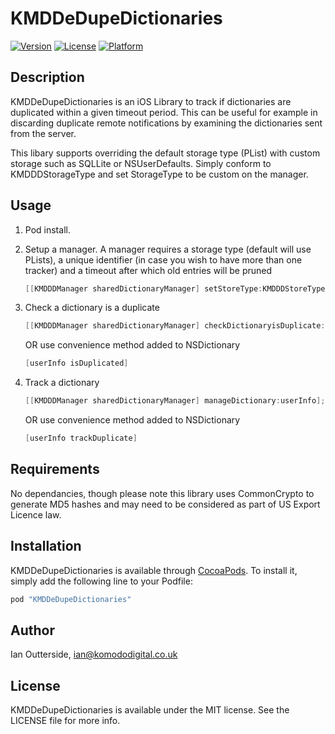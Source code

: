 # KMDDeDupeDictionaries

[![Version](https://img.shields.io/cocoapods/v/KMDDeDupeDictionaries.svg?style=flat)](http://cocoapods.org/pods/KMDDeDupeDictionaries)
[![License](https://img.shields.io/cocoapods/l/KMDDeDupeDictionaries.svg?style=flat)](http://cocoapods.org/pods/KMDDeDupeDictionaries)
[![Platform](https://img.shields.io/cocoapods/p/KMDDeDupeDictionaries.svg?style=flat)](http://cocoapods.org/pods/KMDDeDupeDictionaries)

## Description

KMDDeDupeDictionaries is an iOS Library to track if dictionaries are duplicated within a given timeout period. This can be useful for example in discarding duplicate remote notifications by examining the dictionaries sent from the server.

This libary supports overriding the default storage type (PList) with custom storage such as SQLLite or NSUserDefaults. Simply conform to KMDDDStorageType and set StorageType to be custom on the manager.

## Usage

1. Pod install.
2. Setup a manager. A manager requires a storage type (default will use PLists), a unique identifier (in case you wish to have more than one tracker) and a timeout after which old entries will be pruned
  
    ```objective-c
    [[KMDDDManager sharedDictionaryManager] setStoreType:KMDDDStoreTypeDefault identifier:@"NotificationManager" timeout:60*60*24];
    ```

3. Check a dictionary is a duplicate
  
    ```objective-c
    [[KMDDDManager sharedDictionaryManager] checkDictionaryisDuplicate:userInfo];
    ```
    
     OR use convenience method added to NSDictionary
    
    ```objective-c
    [userInfo isDuplicated]
    ```
4. Track a dictionary

    ```objective-c
    [[KMDDDManager sharedDictionaryManager] manageDictionary:userInfo];
    ```

    OR use convenience method added to NSDictionary

    ```objective-c
    [userInfo trackDuplicate]
    ```

## Requirements
No dependancies, though please note this library uses CommonCrypto to generate MD5 hashes and may need to be considered as part of US Export Licence law.

## Installation

KMDDeDupeDictionaries is available through [CocoaPods](http://cocoapods.org). To install
it, simply add the following line to your Podfile:

```ruby
pod "KMDDeDupeDictionaries"
```

## Author

Ian Outterside, ian@komododigital.co.uk

## License

KMDDeDupeDictionaries is available under the MIT license. See the LICENSE file for more info.
